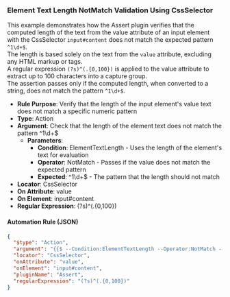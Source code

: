 ### Element Text Length NotMatch Validation Using CssSelector

This example demonstrates how the Assert plugin verifies that the computed length of the text from the value attribute of an input element with the CssSelector `input#content` does not match the expected pattern `^1\d+$`.  
The length is based solely on the text from the `value` attribute, excluding any HTML markup or tags.  
A regular expression `(?s)^(.{0,100})` is applied to the value attribute to extract up to 100 characters into a capture group.  
The assertion passes only if the computed length, when converted to a string, does not match the pattern `^1\d+$`.

- **Rule Purpose**: Verify that the length of the input element's value text does not match a specific numeric pattern  
- **Type**: Action  
- **Argument**: Check that the length of the element text does not match the pattern ^1\d+$  
  - **Parameters**:  
    - **Condition**: ElementTextLength - Uses the length of the element's text for evaluation  
    - **Operator**: NotMatch - Passes if the value does not match the expected pattern  
    - **Expected**: ^1\d+$ - The pattern that the length should not match  
- **Locator**: CssSelector  
- **On Attribute**: value  
- **On Element**: input#content  
- **Regular Expression**: (?s)^(.{0,100})

#### Automation Rule (JSON)

```json
{
  "$type": "Action",
  "argument": "{{$ --Condition:ElementTextLength --Operator:NotMatch --Expected:^1\\d+$}}",
  "locator": "CssSelector",
  "onAttribute": "value",
  "onElement": "input#content",
  "pluginName": "Assert",
  "regularExpression": "(?s)^(.{0,100})"
}
```
